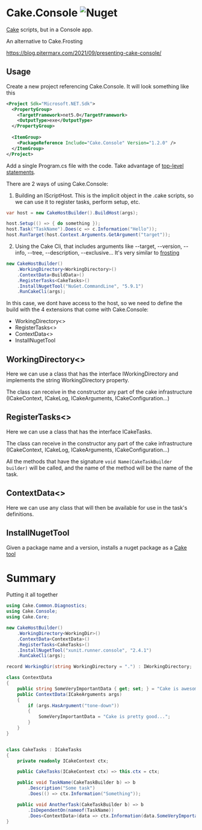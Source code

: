 # Cake.Console ![Nuget](https://img.shields.io/nuget/v/cake.console?label=cake.console&style=plastic)

[Cake](https://cakebuild.net/) scripts, but in a Console app.

An alternative to Cake.Frosting

https://blog.pitermarx.com/2021/09/presenting-cake-console/

## Usage

Create a new project referencing Cake.Console. It will look something like this

```xml
<Project Sdk="Microsoft.NET.Sdk">
  <PropertyGroup>
    <TargetFramework>net5.0</TargetFramework>
    <OutputType>exe</OutputType>
  </PropertyGroup>
    
  <ItemGroup>
    <PackageReference Include="Cake.Console" Version="1.2.0" />
  </ItemGroup>
</Project>
```

Add a single Program.cs file with the code. Take advantage of [top-level statements](https://docs.microsoft.com/en-us/dotnet/csharp/fundamentals/program-structure/top-level-statements).

There are 2 ways of using Cake.Console:

1. Building an IScriptHost. This is the implicit object in the .cake scripts, so we can use it to register tasks, perform setup, etc.

```cs
var host = new CakeHostBuilder().BuildHost(args);

host.Setup(() => { do something });
host.Task("TaskName").Does(c => c.Information("Hello"));
host.RunTarget(host.Context.Arguments.GetArgument("target"));
```

2. Using the Cake Cli, that includes arguments like --target, --version, --info, --tree, --description, --exclusive...
It's very similar to [frosting](https://cakebuild.net/docs/running-builds/runners/cake-frosting)

```cs
new CakeHostBuilder()
    .WorkingDirectory<WorkingDirectory>()
    .ContextData<BuildData>()
    .RegisterTasks<CakeTasks>()
    .InstallNugetTool("NuGet.CommandLine", "5.9.1")
    .RunCakeCli(args);
```

In this case, we dont have access to the host, so we need to define the build with the 4 extensions that come with Cake.Console:

- WorkingDirectory<>
- RegisterTasks<>
- ContextData<>
- InstallNugetTool

## WorkingDirectory<>
Here we can use a class that has the interface IWorkingDirectory and implements the string WorkingDirectory property.

The class can receive in the constructor any part of the cake infrastructure (ICakeContext, ICakeLog, ICakeArguments, ICakeConfiguration...)
    
## RegisterTasks<>
Here we can use a class that has the interface ICakeTasks.

The class can receive in the constructor any part of the cake infrastructure (ICakeContext, ICakeLog, ICakeArguments, ICakeConfiguration...)

All the methods that have the signature `void Name(CakeTaskBuilder builder)` will be called, and the name of the method will be the name of the task.

## ContextData<>
Here we can use any class that will then be available for use in the task's definitions.

## InstallNugetTool
Given a package name and a version, installs a nuget package as a [Cake tool](https://cakebuild.net/docs/writing-builds/tools/installing-tools)

# Summary
Putting it all together

```cs
using Cake.Common.Diagnostics;
using Cake.Console;
using Cake.Core;

new CakeHostBuilder()
    .WorkingDirectory<WorkingDir>()
    .ContextData<ContextData>()
    .RegisterTasks<CakeTasks>()
    .InstallNugetTool("xunit.runner.console", "2.4.1")
    .RunCakeCli(args);

record WorkingDir(string WorkingDirectory = ".") : IWorkingDirectory;

class ContextData
{
    public string SomeVeryImportantData { get; set; } = "Cake is awesome!";
    public ContextData(ICakeArguments args)
    {
        if (args.HasArgument("tone-down"))
        {
            SomeVeryImportantData = "Cake is pretty good...";
        }
    }
}


class CakeTasks : ICakeTasks
{
    private readonly ICakeContext ctx;

    public CakeTasks(ICakeContext ctx) => this.ctx = ctx;

    public void TaskName(CakeTaskBuilder b) => b
        .Description("Some task")
        .Does(() => ctx.Information("Something"));

    public void AnotherTask(CakeTaskBuilder b) => b
        .IsDependentOn(nameof(TaskName))
        .Does<ContextData>(data => ctx.Information(data.SomeVeryImportantData));
}
```

